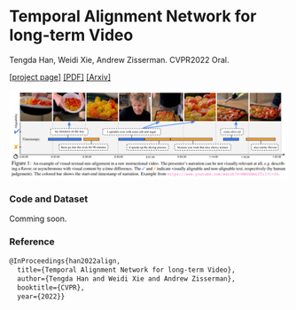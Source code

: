 # Temporal Alignment Network for long-term Video 

Tengda Han, Weidi Xie, Andrew Zisserman. CVPR2022 Oral.

[[project page]](https://www.robots.ox.ac.uk/~vgg/research/tan/)
[[PDF]](https://www.robots.ox.ac.uk/~vgg/publications/2022/Han22a/han22a.pdf)
[[Arxiv]](https://arxiv.org/abs/2204.02968)

<img src="TAN_teaser.png" width="800">

### Code and Dataset 
Comming soon.

### Reference
```
@InProceedings{han2022align,
  title={Temporal Alignment Network for long-term Video},  
  author={Tengda Han and Weidi Xie and Andrew Zisserman},  
  booktitle={CVPR},  
  year={2022}}
```




